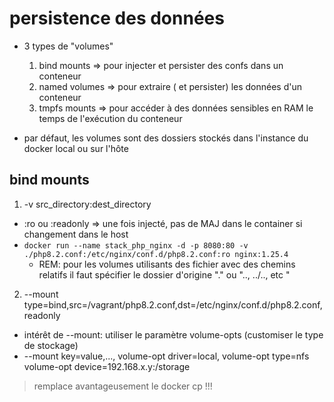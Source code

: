 # persistence des données

* 3 types de "volumes"
  1. bind mounts => pour injecter et persister des confs dans un conteneur
  2. named volumes => pour extraire ( et persister) les données d'un conteneur
  3. tmpfs mounts => pour accéder à des données sensibles en RAM le temps de l'exécution du conteneur

* par défaut, les volumes sont des dossiers stockés dans l'instance du docker local ou sur l'hôte

## bind mounts

1. -v src_directory:dest_directory
  * :ro ou :readonly => une fois injecté, pas de MAJ dans le container si changement dans le host
  * `docker run --name stack_php_nginx -d -p 8080:80 -v ./php8.2.conf:/etc/nginx/conf.d/php8.2.conf:ro nginx:1.25.4`
    * REM: pour les volumes utilisants des fichier avec des chemins relatifs il faut spécifier le dossier d'origine "." ou ".., ../.., etc "

2. --mount type=bind,src=/vagrant/php8.2.conf,dst=/etc/nginx/conf.d/php8.2.conf,readonly
  * intérêt de --mount: utiliser le paramètre volume-opts (customiser le type de stockage)
  *  --mount key=value,...,
            volume-opt driver=local,
            volume-opt type=nfs
            volume-opt device=192.168.x.y:/storage

> remplace avantageusement le docker cp !!!
